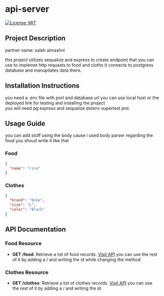 # api-server

[![License: MIT](https://img.shields.io/badge/License-MIT-yellow.svg)](https://opensource.org/licenses/MIT)

## Project Description

partner name: saleh almashni

this project utilizes sequalize and express to create endpoint that you can use to implemet http requasts to food and cloths it connects to postgress database and manupilates data there.
## Installation Instructions
you need a .env file with port  and database url
you can use local host or the deployed link for testing and installing the project  
you will need pg express and sequalize dotenv supertest jest. 


## Usage Guide
you can add stuff using the body cause i used body parser regarding the food you shoud write it like that 
### Food
```json
{
  "name": "rice"
}
```
### Clothes 
```json
{
  "brand": "Nike",
  "size": "L",
  "color": "Black"
}

```


## API Documentation


### Food Resource

- **GET /food**: Retrieve a list of food records. [Visit API](https://apiserver-5ulg.onrender.com/food)
you can use the rest of it by adding a / and writing the id  while changing the method

### Clothes Resource

- **GET /clothes**: Retrieve a list of clothes records. [Visit API](https://apiserver-5ulg.onrender.com/clothes)
you can use the rest of it by adding a / and writing the id 
